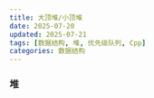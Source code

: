 ```yaml
---
title: 大顶堆/小顶堆
date: 2025-07-20
updated: 2025-07-21
tags: [数据结构, 堆, 优先级队列, Cpp]
categories: 数据结构
---
```


### 堆

